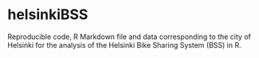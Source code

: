 # helsinkiBSS
Reproducible code, R Markdown file and data corresponding to the city of Helsinki for the analysis of the Helsinki Bike Sharing System (BSS) in R.
